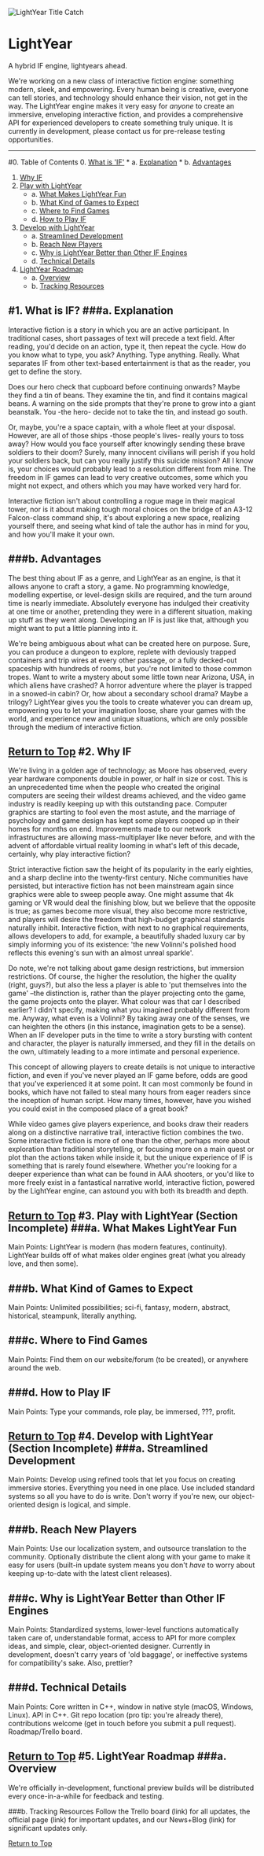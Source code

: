 ![LightYear Title Catch](Marketing/Scaled/Header/920x920.jpg)


# LightYear
A hybrid IF engine, lightyears ahead.

We're working on a new class of interactive fiction engine: something modern, sleek, and empowering. Every human being is creative, everyone can tell stories, and technology should enhance their vision, not get in the way. The LightYear engine makes it very easy for *anyone* to create an immersive, enveloping interactive fiction, and provides a comprehensive API for experienced developers to create something truly unique. It is currently in development, please contact us for pre-release testing opportunities.


---
#0. Table of Contents
0. [What is 'IF'](#1-what-is-if)
	* a. [Explanation](#a-explanation)
	* b. [Advantages](#b-advantages)
1. [Why IF](#2-why-if)
2. [Play with LightYear](#3-play-with-lightyear)
	* a. [What Makes LightYear Fun](#a-what-makes-lightyear-fun)
	* b. [What Kind of Games to Expect](#b-what-kind-of-games-to-expect)
	* c. [Where to Find Games](#c-where-to-find-games)
	* d. [How to Play IF](#d-how-to-play-if)
3. [Develop with LightYear](#4-develop-with-lightyear)
	* a. [Streamlined Development](#a-streamlined-development)
	* b. [Reach New Players](#b-reach-new-players)
	* c. [Why is LightYear Better than Other IF Engines](#c-why-is-lightyear-better-than-other-if-engines)
	* d. [Technical Details](#d-technical-details)
4. [LightYear Roadmap](#5-lightyear-roadmap)
	* a. [Overview](#a-overview)
	* b. [Tracking Resources](#a-tracking-resources)


#1. What is IF?
###a. Explanation
---

Interactive fiction is a story in which you are an active participant. In traditional cases, short passages of text will precede a text field. After reading, you'd decide on an action, type it, then repeat the cycle. How do you know what to type, you ask? Anything. Type anything. Really. What separates IF from other text-based entertainment is that as the reader, you get to define the story.

Does our hero check that cupboard before continuing onwards? Maybe they find a tin of beans. They examine the tin, and find it contains magical beans. A warning on the side prompts that they're prone to grow into a giant beanstalk. You -the hero- decide not to take the tin, and instead go south.

Or, maybe, you're a space captain, with a whole fleet at your disposal. However, are all of those ships -those people's lives- really yours to toss away? How would you face yourself after knowingly sending these brave soldiers to their doom? Surely, many innocent civilians will perish if you hold your soldiers back, but can you really justify this suicide mission? All I know is, your choices would probably lead to a resolution different from mine. The freedom in IF games can lead to very creative outcomes, some which you might not expect, and others which you may have worked very hard for.

Interactive fiction isn't about controlling a rogue mage in their magical tower, nor is it about making tough moral choices on the bridge of an A3-12 Falcon-class command ship, it's about exploring a new space, realizing yourself there, and seeing what kind of tale the author has in mind for you, and how you'll make it your own.

###b. Advantages
---

The best thing about IF as a genre, and LightYear as an engine, is that it allows anyone to craft a story, a game. No programming knowledge, modelling expertise, or level-design skills are required, and the turn around time is nearly immediate. Absolutely everyone has indulged their creativity at one time or another, pretending they were in a different situation, making up stuff as they went along. Developing an IF is just like that, although you might want to put a little planning into it.

We're being ambiguous about what can be created here on purpose. Sure, you can produce a dungeon to explore, replete with deviously trapped containers and trip wires at every other passage, or a fully decked-out spaceship with hundreds of rooms, but you're not limited to those common tropes. Want to write a mystery about some little town near Arizona, USA, in which aliens have crashed? A horror adventure where the player is trapped in a snowed-in cabin? Or, how about a secondary school drama? Maybe a trilogy? LightYear gives you the tools to create whatever you can dream up, empowering you to let your imagination loose, share your games with the world, and experience new and unique situations, which are only possible through the medium of interactive fiction.


[Return to Top](#0-table-of-contents)
#2. Why IF
---
We're living in a golden age of technology; as Moore has observed, every year hardware components double in power, or half in size or cost. This is an unprecedented time when the people who created the original computers are seeing their wildest dreams achieved, and the video game industry is readily keeping up with this outstanding pace. Computer graphics are starting to fool even the most astute, and the marriage of psychology and game design has kept some players cooped up in their homes for months on end. Improvements made to our network infrastructures are allowing mass-multiplayer like never before, and with the advent of affordable virtual reality looming in what's left of this decade, certainly, why play interactive fiction?

Strict interactive fiction saw the height of its popularity in the early eighties, and a sharp decline into the twenty-first century. Niche communities have persisted, but interactive fiction has not been mainstream again since graphics were able to sweep people away. One might assume that 4k gaming or VR would deal the finishing blow, but we believe that the opposite is true; as games become more visual, they also become more restrictive, and players will desire the freedom that high-budget graphical standards naturally inhibit. Interactive fiction, with next to no graphical requirements, allows developers to add, for example, a beautifully shaded luxury car by simply informing you of its existence: 'the new Volinni's polished hood reflects this evening's sun with an almost unreal sparkle'.

Do note, we're not talking about game design restrictions, but immersion restrictions. Of course, the higher the resolution, the higher the quality (right, guys?), but also the less a player is able to 'put themselves into the game' –the distinction is, rather than the player projecting onto the game, the game projects onto the player. What colour was that car I described earlier? I didn't specify, making what you imagined probably different from me. Anyway, what even is a Volinni? By taking away one of the senses, we can heighten the others (in this instance, imagination gets to be a sense). When an IF developer puts in the time to write a story bursting with content and character, the player is naturally immersed, and they fill in the details on the own, ultimately leading to a more intimate and personal experience.

This concept of allowing players to create details is not unique to interactive fiction, and even if you've never played an IF game before, odds are good that you've experienced it at some point. It can most commonly be found in books, which have not failed to steal many hours from eager readers since the inception of human script. How many times, however, have you wished you could exist in the composed place of a great book?

While video games give players experience, and books draw their readers along on a distinctive narrative trail, interactive fiction combines the two. Some interactive fiction is more of one than the other, perhaps more about exploration than traditional storytelling, or focusing more on a main quest or plot than the actions taken while inside it, but the unique experience of IF is something that is rarely found elsewhere. Whether you're looking for a deeper experience than what can be found in AAA shooters, or you'd like to more freely exist in a fantastical narrative world, interactive fiction, powered by the LightYear engine, can astound you with both its breadth and depth.

[Return to Top](#0-table-of-contents)
#3. Play with LightYear
(Section Incomplete)
###a. What Makes LightYear Fun
---
Main Points: LightYear is modern (has modern features, continuity). LightYear builds off of what makes older engines great (what you already love, and then some).

###b. What Kind of Games to Expect
---
Main Points: Unlimited possibilities; sci-fi, fantasy, modern, abstract, historical, steampunk, literally anything.

###c. Where to Find Games
---
Main Points: Find them on our website/forum (to be created), or anywhere around the web.

###d. How to Play IF
---
Main Points: Type your commands, role play, be immersed, ???, profit.


[Return to Top](#0-table-of-contents)
#4. Develop with LightYear
(Section Incomplete)
###a. Streamlined Development
---
Main Points: Develop using refined tools that let you focus on creating immersive stories. Everything you need in one place. Use included standard systems so all you have to do is write. Don't worry if you're new, our object-oriented design is logical, and simple.

###b. Reach New Players
---
Main Points: Use our localization system, and outsource translation to the community. Optionally distribute the client along with your game to make it easy for users (built-in update system means you don't *have* to worry about keeping up-to-date with the latest client releases).

###c. Why is LightYear Better than Other IF Engines
---
Main Points: Standardized systems, lower-level functions automatically taken care of, understandable format, access to API for more complex ideas, and simple, clear, object-oriented designer. Currently in development, doesn't carry years of 'old baggage', or ineffective systems for compatibility's sake. Also, prettier?

###d. Technical Details
---
Main Points: Core written in C++, window in native style (macOS, Windows, Linux). API in C++. Git repo location (pro tip: you're already there), contributions welcome (get in touch before you submit a pull request). Roadmap/Trello board.

[Return to Top](#0-table-of-contents)
#5. LightYear Roadmap
###a. Overview
---
We're officially in-development, functional preview builds will be distributed every once-in-a-while for feedback and testing.

###b. Tracking Resources
Follow the Trello board (link) for all updates, the official page (link) for important updates, and our News+Blog (link) for significant updates only.

[Return to Top](#0-table-of-contents)
